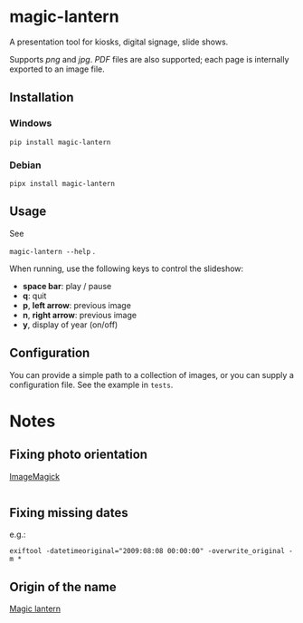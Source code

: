 # magic-lantern
A presentation tool for kiosks, digital signage, slide shows.

Supports *png* and *jpg*.  *PDF* files are also supported; each page is internally exported to an image file.
## Installation

### Windows
`pip install magic-lantern`

### Debian

```
pipx install magic-lantern
```

## Usage

See 

`magic-lantern --help` . 

When running, use the following keys to control the slideshow:
- **space bar**: play / pause
- **q**: quit
- **p**, **left arrow**: previous image
- **n**, **right arrow**: previous image
- **y**, display of year (on/off)

## Configuration 
You can provide a simple path to a collection of images, or you can supply a configuration file.  See the example in `tests`.  


# Notes

## Fixing photo orientation 
[ImageMagick](https://imagemagick.org/script/mogrify.php)

```mogrify -auto-orient *.jpg
```
## Fixing missing dates
e.g.: 

```exiftool -datetimeoriginal="2009:08:08 00:00:00" -overwrite_original -m *```

## Origin of the name
[Magic lantern](https://en.wikipedia.org/wiki/Magic_lantern)